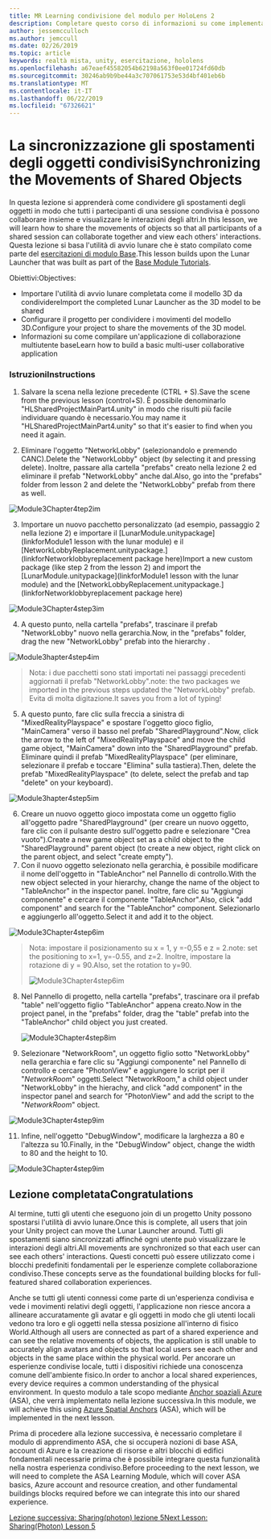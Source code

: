 ```yaml
---
title: MR Learning condivisione del modulo per HoloLens 2
description: Completare questo corso di informazioni su come implementare esperienze condivise con più utenti all'interno di un'applicazione 2 HoloLens.
author: jessemcculloch
ms.author: jemccull
ms.date: 02/26/2019
ms.topic: article
keywords: realtà mista, unity, esercitazione, hololens
ms.openlocfilehash: a67eaef45582054b62198a563f0ee01724fd60db
ms.sourcegitcommit: 30246ab9b9be44a3c707061753e53d4bf401eb6b
ms.translationtype: MT
ms.contentlocale: it-IT
ms.lasthandoff: 06/22/2019
ms.locfileid: "67326621"
---
```

# <a name="synchronizing-the-movements-of-shared-objects"></a><span data-ttu-id="070b6-104">La sincronizzazione gli spostamenti degli oggetti condivisi</span><span class="sxs-lookup"><span data-stu-id="070b6-104">Synchronizing the Movements of Shared Objects</span></span>

<span data-ttu-id="070b6-105">In questa lezione si apprenderà come condividere gli spostamenti degli oggetti in modo che tutti i partecipanti di una sessione condivisa è possono collaborare insieme e visualizzare le interazioni degli altri.</span><span class="sxs-lookup"><span data-stu-id="070b6-105">In this lesson, we will learn how to share the movements of objects so that all participants of a shared session can collaborate together and view each others' interactions.</span></span> <span data-ttu-id="070b6-106">Questa lezione si basa l'utilità di avvio lunare che è stato compilato come parte del [esercitazioni di modulo Base](mrlearning-base.md).</span><span class="sxs-lookup"><span data-stu-id="070b6-106">This lesson builds upon the Lunar Launcher that was built as part of the [Base Module Tutorials](mrlearning-base.md).</span></span>

<span data-ttu-id="070b6-107">Obiettivi:</span><span class="sxs-lookup"><span data-stu-id="070b6-107">Objectives:</span></span>

- <span data-ttu-id="070b6-108">Importare l'utilità di avvio lunare completata come il modello 3D da condividere</span><span class="sxs-lookup"><span data-stu-id="070b6-108">Import the completed Lunar Launcher as the 3D model to be shared</span></span>
- <span data-ttu-id="070b6-109">Configurare il progetto per condividere i movimenti del modello 3D.</span><span class="sxs-lookup"><span data-stu-id="070b6-109">Configure your project to share the movements of the 3D model.</span></span>
- <span data-ttu-id="070b6-110">Informazioni su come compilare un'applicazione di collaborazione multiutente base</span><span class="sxs-lookup"><span data-stu-id="070b6-110">Learn how to build a basic multi-user collaborative application</span></span>

### <a name="instructions"></a><span data-ttu-id="070b6-111">Istruzioni</span><span class="sxs-lookup"><span data-stu-id="070b6-111">Instructions</span></span>

1. <span data-ttu-id="070b6-112">Salvare la scena nella lezione precedente (CTRL + S).</span><span class="sxs-lookup"><span data-stu-id="070b6-112">Save the scene from the previous lesson (control+S).</span></span> <span data-ttu-id="070b6-113">È possibile denominarlo "HLSharedProjectMainPart4.unity" in modo che risulti più facile individuare quando è necessario.</span><span class="sxs-lookup"><span data-stu-id="070b6-113">You may name it "HLSharedProjectMainPart4.unity" so that it's easier to find when you need it again.</span></span>

2. <span data-ttu-id="070b6-114">Eliminare l'oggetto "NetworkLobby" (selezionandolo e premendo CANC).</span><span class="sxs-lookup"><span data-stu-id="070b6-114">Delete the "NetworkLobby" object (by selecting it and pressing delete).</span></span> <span data-ttu-id="070b6-115">Inoltre, passare alla cartella "prefabs" creato nella lezione 2 ed eliminare il prefab "NetworkLobby" anche dal.</span><span class="sxs-lookup"><span data-stu-id="070b6-115">Also, go into the "prefabs" folder from lesson 2 and delete the "NetworkLobby" prefab from there as well.</span></span>

![Module3Chapter4tep2im](images/module3chapter4step2im.PNG)

3. <span data-ttu-id="070b6-117">Importare un nuovo pacchetto personalizzato (ad esempio, passaggio 2 nella lezione 2) e importare il [LunarModule.unitypackage](linkforModule1 lesson with the lunar module) e il [NetworkLobbyReplacement.unitypackage.](linkforNetworklobbyreplacement package here)</span><span class="sxs-lookup"><span data-stu-id="070b6-117">Import a new custom package (like step 2 from the lesson 2) and import the [LunarModule.unitypackage](linkforModule1 lesson with the lunar module) and the [NetworkLobbyReplacement.unitypackage.](linkforNetworklobbyreplacement package here)</span></span>

![Module3Chapter4step3im](images/module3chapter4step3im.PNG)

4. <span data-ttu-id="070b6-119">A questo punto, nella cartella "prefabs", trascinare il prefab "NetworkLobby" nuovo nella gerarchia.</span><span class="sxs-lookup"><span data-stu-id="070b6-119">Now, in the "prefabs" folder, drag the new "NetworkLobby" prefab into the hierarchy .</span></span> 

![Module3hapter4step4im](images/module3chapter4step4im.PNG)

> <span data-ttu-id="070b6-121">Nota: i due pacchetti sono stati importati nei passaggi precedenti aggiornati il prefab "NetworkLobby".</span><span class="sxs-lookup"><span data-stu-id="070b6-121">note: the two packages we imported in the previous steps updated the "NetworkLobby" prefab.</span></span> <span data-ttu-id="070b6-122">Evita di molta digitazione.</span><span class="sxs-lookup"><span data-stu-id="070b6-122">It saves you from a lot of typing!</span></span>

5. <span data-ttu-id="070b6-123">A questo punto, fare clic sulla freccia a sinistra di "MixedRealityPlayspace" e spostare l'oggetto gioco figlio, "MainCamera" verso il basso nel prefab "SharedPlayground".</span><span class="sxs-lookup"><span data-stu-id="070b6-123">Now, click the arrow to the left of "MixedRealityPlayspace" and move the child game object, "MainCamera" down into the "SharedPlayground" prefab.</span></span> <span data-ttu-id="070b6-124">Eliminare quindi il prefab "MixedRealityPlayspace" (per eliminare, selezionare il prefab e toccare "Elimina" sulla tastiera).</span><span class="sxs-lookup"><span data-stu-id="070b6-124">Then, delete the prefab "MixedRealityPlayspace" (to delete, select the prefab and tap "delete" on your keyboard).</span></span>

![Module3hapter4step5im](images/module3chapter4step5im.PNG)

6. <span data-ttu-id="070b6-126">Creare un nuovo oggetto gioco impostata come un oggetto figlio all'oggetto padre "SharedPlayground" (per creare un nuovo oggetto, fare clic con il pulsante destro sull'oggetto padre e selezionare "Crea vuoto").</span><span class="sxs-lookup"><span data-stu-id="070b6-126">Create a new game object set as a child object to the "SharedPlayground" parent object (to create a new object, right click on the parent object, and select "create  empty").</span></span>
7. <span data-ttu-id="070b6-127">Con il nuovo oggetto selezionato nella gerarchia, è possibile modificare il nome dell'oggetto in "TableAnchor" nel Pannello di controllo.</span><span class="sxs-lookup"><span data-stu-id="070b6-127">With the new object selected in your hierarchy, change the name of the object to "TableAnchor" in the inspector panel.</span></span> <span data-ttu-id="070b6-128">Inoltre, fare clic su "Aggiungi componente" e cercare il componente "TableAnchor".</span><span class="sxs-lookup"><span data-stu-id="070b6-128">Also, click "add component" and search for the "TableAnchor" component.</span></span> <span data-ttu-id="070b6-129">Selezionarlo e aggiungerlo all'oggetto.</span><span class="sxs-lookup"><span data-stu-id="070b6-129">Select it and add it to the object.</span></span>

![Module3Chapter4step6im](images/module3chapter4step7im.PNG)

> <span data-ttu-id="070b6-131">Nota: impostare il posizionamento su x = 1, y =-0,55 e z = 2.</span><span class="sxs-lookup"><span data-stu-id="070b6-131">note: set the positioning to x=1, y=-0.55, and z=2.</span></span> <span data-ttu-id="070b6-132">Inoltre, impostare la rotazione di y = 90.</span><span class="sxs-lookup"><span data-stu-id="070b6-132">Also, set the rotation to y=90.</span></span> 
>
> ![Module3Chapter4step6im](images/module3chapter4noteim.PNG)

8. <span data-ttu-id="070b6-134">Nel Pannello di progetto, nella cartella "prefabs", trascinare ora il prefab "table" nell'oggetto figlio "TableAnchor" appena creato.</span><span class="sxs-lookup"><span data-stu-id="070b6-134">Now in the project panel, in the "prefabs" folder, drag the "table" prefab into the "TableAnchor" child object you just created.</span></span>

   ![Module3Chapter4step8im](images/module3chapter4step8im.PNG)

9. <span data-ttu-id="070b6-136">Selezionare "NetworkRoom", un oggetto figlio sotto "NetworkLobby" nella gerarchia e fare clic su "Aggiungi componente" nel Pannello di controllo e cercare "PhotonView" e aggiungere lo script per il "*NetworkRoom*" oggetti.</span><span class="sxs-lookup"><span data-stu-id="070b6-136">Select "NetworkRoom," a child object under "NetworkLobby" in the hierachy, and click "add component" in the inspector panel and search for "PhotonView" and add the script to the "*NetworkRoom*" object.</span></span>

![Module3Chapter4step9im](images/module3chapter4step9im.PNG)

11. <span data-ttu-id="070b6-138">Infine, nell'oggetto "DebugWindow", modificare la larghezza a 80 e l'altezza su 10.</span><span class="sxs-lookup"><span data-stu-id="070b6-138">Finally, in the "DebugWindow" object, change the width to 80 and the height to 10.</span></span>

![Module3Chapter4step9im](images/module3chapter4step11im.PNG)




## <a name="congratulations"></a><span data-ttu-id="070b6-140">Lezione completata</span><span class="sxs-lookup"><span data-stu-id="070b6-140">Congratulations</span></span>

<span data-ttu-id="070b6-141">Al termine, tutti gli utenti che eseguono join di un progetto Unity possono spostarsi l'utilità di avvio lunare.</span><span class="sxs-lookup"><span data-stu-id="070b6-141">Once this is complete, all users that join your Unity project can move the Lunar Launcher around.</span></span> <span data-ttu-id="070b6-142">Tutti gli spostamenti siano sincronizzati affinché ogni utente può visualizzare le interazioni degli altri.</span><span class="sxs-lookup"><span data-stu-id="070b6-142">All movements are synchronized so that each user can see each others' interactions.</span></span> <span data-ttu-id="070b6-143">Questi concetti può essere utilizzato come i blocchi predefiniti fondamentali per le esperienze complete collaborazione condiviso.</span><span class="sxs-lookup"><span data-stu-id="070b6-143">These concepts serve as the foundational building blocks for full-featured shared collaboration experiences.</span></span> 

<span data-ttu-id="070b6-144">Anche se tutti gli utenti connessi come parte di un'esperienza condivisa e vede i movimenti relativi degli oggetti, l'applicazione non riesce ancora a allineare accuratamente gli avatar e gli oggetti in modo che gli utenti locali vedono tra loro e gli oggetti nella stessa posizione all'interno di fisico World.</span><span class="sxs-lookup"><span data-stu-id="070b6-144">Although all users are connected as part of a shared experience and can see the relative movements of objects, the application is still unable to accurately align avatars and objects so that local users see each other and objects in the same place within the physical world.</span></span> <span data-ttu-id="070b6-145">Per ancorare un esperienze condivise locale, tutti i dispositivi richiede una conoscenza comune dell'ambiente fisico.</span><span class="sxs-lookup"><span data-stu-id="070b6-145">In order to anchor a local shared experiences, every device requires a common understanding of the physical environment.</span></span> <span data-ttu-id="070b6-146">In questo modulo a tale scopo mediante [Anchor spaziali Azure](<https://azure.microsoft.com/en-us/services/spatial-anchors/>) (ASA), che verrà implementato nella lezione successiva.</span><span class="sxs-lookup"><span data-stu-id="070b6-146">In this module, we will achieve this using [Azure Spatial Anchors](<https://azure.microsoft.com/en-us/services/spatial-anchors/>) (ASA), which will be implemented in the next lesson.</span></span>

<span data-ttu-id="070b6-147">Prima di procedere alla lezione successiva, è necessario completare il modulo di apprendimento ASA, che si occuperà nozioni di base ASA, account di Azure e la creazione di risorse e altri blocchi di edifici fondamentali necessarie prima che è possibile integrare questa funzionalità nella nostra esperienza condiviso.</span><span class="sxs-lookup"><span data-stu-id="070b6-147">Before proceeding to the next lesson, we will need to complete the ASA Learning Module, which will cover ASA basics, Azure account and resource creation, and other fundamental buildings blocks required before we can integrate this into our shared experience.</span></span>

<span data-ttu-id="070b6-148">[Lezione successiva: Sharing(photon) lezione 5](mrlearning-sharing(photon)-ch5.md)</span><span class="sxs-lookup"><span data-stu-id="070b6-148">[Next Lesson: Sharing(Photon) Lesson 5](mrlearning-sharing(photon)-ch5.md)</span></span>

